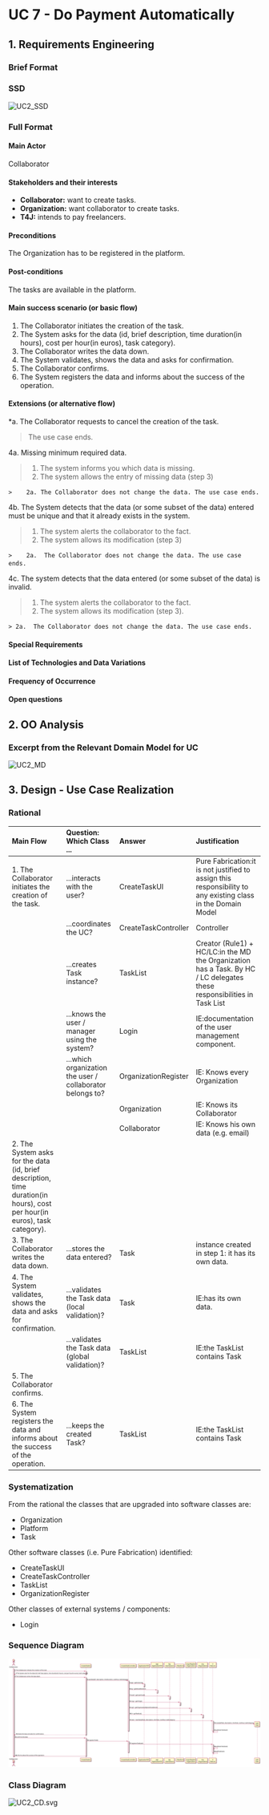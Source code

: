 # UC 7 - Do Payment Automatically

## 1. Requirements Engineering

### Brief Format



### SSD
![UC2_SSD](UC2_SSD.svg)


### Full Format

#### Main Actor

Collaborator

#### Stakeholders and their interests

* **Collaborator:** want to create tasks.
* **Organization:** want collaborator to create tasks.
* **T4J:** intends to pay freelancers.

#### Preconditions

The Organization has to be registered in the platform.

#### Post-conditions

The tasks are available in the platform.

#### Main success scenario (or basic flow)

1. The Collaborator initiates the creation of the task.
2. The System asks for the data (id, brief description, time duration(in hours), cost per hour(in euros), task category).
3. The Collaborator writes the data down. 
4. The System validates, shows the data and asks for confirmation.
5. The Collaborator confirms.
6. The System registers the data and informs about the success of the operation.


#### Extensions (or alternative flow)

*a. The Collaborator requests to cancel the creation of the task.

> The use case ends.

4a. Missing minimum required data.
>    1. The system informs you which data is missing.
>    2. The system allows the entry of missing data (step 3)
>
    >    2a. The Collaborator does not change the data. The use case ends.

4b. The System detects that the data (or some subset of the data) entered must be unique and that it already exists in the system.
>    1. The system alerts the collaborator to the fact.
>    2. The system allows its modification (step 3)
>
    >    2a.  The Collaborator does not change the data. The use case ends.

4c. The system detects that the data entered (or some subset of the data) is invalid.
> 1. The system alerts the collaborator to the fact.
> 2. The system allows its modification (step 3).
>
    > 2a.  The Collaborator does not change the data. The use case ends.

#### Special Requirements


#### List of Technologies and Data Variations


#### Frequency of Occurrence


#### Open questions



## 2. OO Analysis

### Excerpt from the Relevant Domain Model for UC

![UC2_MD](UC2_MD.svg)

## 3. Design - Use Case Realization


### Rational

| Main Flow | Question: Which Class ... | Answer  | Justification  |
|:--------------  |:---------------------- |:----------|:---------------------------- |
| 1. The Collaborator initiates the creation of the task. 		 | ...interacts with the user?						 |   CreateTaskUI          |       Pure Fabrication:it is not justified to assign this responsibility to any existing class in the Domain Model           |
|       | ...coordinates the UC? | CreateTaskController | Controller |
|       | ...creates Task instance? | TaskList | Creator (Rule1) + HC/LC:in the MD the Organization has a Task. By HC / LC delegates these responsibilities in Task List |
|       | ...knows the user / manager using the system? | Login  | IE:documentation of the user management component. |
|       | ...which organization the user / collaborator belongs to? | OrganizationRegister | IE: Knows every Organization |
|       |       | Organization | IE: Knows its Collaborator |
|       |       | Collaborator | IE: Knows his own data (e.g. email) |
| 2. The System asks for the data (id, brief description, time duration(in hours), cost per hour(in euros), task category). | 							 |             |                              |
| 3. The Collaborator writes the data down. | ...stores the data entered?  | Task     | instance created in step 1: it has its own data.                              |
| 4. The System validates, shows the data and asks for confirmation.		 |	...validates the Task data (local validation)?	 |    Task         |  IE:has its own data.                            |
|       | ...validates the Task data (global validation)?       | TaskList | IE:the TaskList contains Task |
| 5. The Collaborator confirms.	 | 							 |             |                              |
| 6. The System registers the data and informs about the success of the operation.  |	...keeps the created Task?		 |  TaskList    | IE:the TaskList contains Task  |

### Systematization ##

 From the rational the classes that are upgraded into software classes are:

 * Organization
 * Platform
 * Task

 Other software classes (i.e. Pure Fabrication) identified:

 * CreateTaskUI
 * CreateTaskController
 * TaskList
 * OrganizationRegister
 
 Other classes of external systems / components:
 
 * Login

###	Sequence Diagram

![UC2_SD.svg](UC2_SD.svg)

###	Class Diagram

![UC2_CD.svg](UC2_CD.svg)
